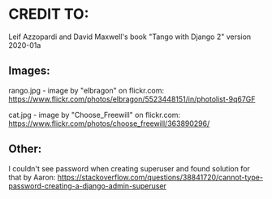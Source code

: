 # CREDIT TO:
Leif Azzopardi and David Maxwell's book "Tango with Django 2" version 2020-01a

## Images:
rango.jpg - image by "elbragon" on flickr.com: https://www.flickr.com/photos/elbragon/5523448151/in/photolist-9q67GF

cat.jpg - image by "Choose_Freewill" on flickr.com: https://www.flickr.com/photos/choose_freewill/363890296/


## Other:
I couldn't see password when creating superuser and found solution for that by Aaron: https://stackoverflow.com/questions/38841720/cannot-type-password-creating-a-django-admin-superuser

